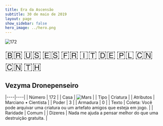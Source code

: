 ```yaml
---
title: Era da Ascensão
subtitle: 30 de maio de 2019
layout: page
show_sidebar: false
hero_image: ../hero.png
---
```


![172](https://cdn.keyforgegame.com/media/card_front/pt/435_172_7JRPCW275J58_pt.png)

<span title="Português" style="font-size: 32px;cursor: pointer;" onclick="javascript:document.querySelector('img[alt=\'172\']').src=document.querySelector('img[alt=\'172\']').src.replace(/card_front\/[^/]+/, 'card_front/pt').replace(/_[^/.0-9]+\.png/, '_pt.png')">🇧🇷</span>
<span title="English" style="font-size: 32px;cursor: pointer;" onclick="javascript:document.querySelector('img[alt=\'172\']').src=document.querySelector('img[alt=\'172\']').src.replace(/card_front\/[^/]+/, 'card_front/en').replace(/_[^/.0-9]+\.png/, '_en.png')">🇺🇸</span>
<span title="Español" style="font-size: 32px;cursor: pointer;" onclick="javascript:document.querySelector('img[alt=\'172\']').src=document.querySelector('img[alt=\'172\']').src.replace(/card_front\/[^/]+/, 'card_front/es').replace(/_[^/.0-9]+\.png/, '_es.png')">🇪🇸</span>
<span title="Français" style="font-size: 32px;cursor: pointer;" onclick="javascript:document.querySelector('img[alt=\'172\']').src=document.querySelector('img[alt=\'172\']').src.replace(/card_front\/[^/]+/, 'card_front/fr').replace(/_[^/.0-9]+\.png/, '_fr.png')">🇫🇷</span>
<span title="Italiano" style="font-size: 32px;cursor: pointer;" onclick="javascript:document.querySelector('img[alt=\'172\']').src=document.querySelector('img[alt=\'172\']').src.replace(/card_front\/[^/]+/, 'card_front/it').replace(/_[^/.0-9]+\.png/, '_it.png')">🇮🇹</span>
<span title="Deutsche" style="font-size: 32px;cursor: pointer;" onclick="javascript:document.querySelector('img[alt=\'172\']').src=document.querySelector('img[alt=\'172\']').src.replace(/card_front\/[^/]+/, 'card_front/de').replace(/_[^/.0-9]+\.png/, '_de.png')">🇩🇪</span>
<span title="Polskie" style="font-size: 32px;cursor: pointer;" onclick="javascript:document.querySelector('img[alt=\'172\']').src=document.querySelector('img[alt=\'172\']').src.replace(/card_front\/[^/]+/, 'card_front/pl').replace(/_[^/.0-9]+\.png/, '_pl.png')">🇵🇱</span>
<span title="简体中文" style="font-size: 32px;cursor: pointer;" onclick="javascript:document.querySelector('img[alt=\'172\']').src=document.querySelector('img[alt=\'172\']').src.replace(/card_front\/[^/]+/, 'card_front/zh-hans').replace(/_[^/.0-9]+\.png/, '_zh-hans.png')">🇨🇳</span>
<span title="繁體中文" style="font-size: 32px;cursor: pointer;" onclick="javascript:document.querySelector('img[alt=\'172\']').src=document.querySelector('img[alt=\'172\']').src.replace(/card_front\/[^/]+/, 'card_front/zh-hant').replace(/_[^/.0-9]+\.png/, '_zh-hant.png')">🇨🇳</span>
<span title="ไทย" style="font-size: 32px;cursor: pointer;" onclick="javascript:document.querySelector('img[alt=\'172\']').src=document.querySelector('img[alt=\'172\']').src.replace(/card_front\/[^/]+/, 'card_front/th').replace(/_[^/.0-9]+\.png/, '_th.png')">🇹🇭</span>

## Vezyma Dronepenseiro

|----|----|
| Número | 172 |
| Casa | ![Mars](https://archonarcana.com/images/thumb/d/de/Mars.png/22px-Mars.png "Marte") |
| Tipo | Criatura |
| Atributos | Marciano • Cientista |
| Poder | 3 |
| Armadura | 0 |
| Texto | Coleta: Você pode arquivar uma criatura ou um artefato amigos que esteja em jogo. |
| Raridade | Comum |
| Dizeres | Nada me ajuda a pensar melhor do que uma destruição gratuita. |
